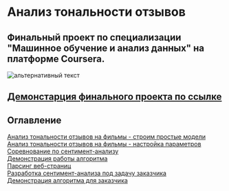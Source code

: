 <h1> Анализ тональности отзывов </h1>
<h2> Финальный проект по специализации "Машинное обучение и анализ данных" на платформе Coursera. </h2>

<img src="https://camo.githubusercontent.com/d720ccf9a04f4893a3dc8d7f6e88a96bef2b03e3/68747470733a2f2f6873746f2e6f72672f66696c65732f3634362f6638662f3337352f36343666386633373565373134303061623533353733346463366365396634652e6a7067" alt="альтернативный текст">

<h2> <a href = "https://share.streamlit.io/kuksha/sentiment_app/main/demo-streamlit.py" >Демонстарция финального проекта по ссылке </a> </h2>

<h2> Оглавление </h2>
<a href = "https://github.com/Kuksha/Sentiment_analysis/tree/master/task_1" >Анализ тональности отзывов на фильмы - строим простые модели </a> <br>
<a href = "https://github.com/Kuksha/Sentiment_analysis/blob/master/task_2/week_2.ipynb" >Анализ тональности отзывов на фильмы - настройка параметров </a><br>
<a href = "https://github.com/Kuksha/Sentiment_analysis/blob/master/task_3/week_3.ipynb" >Соревнование по сентимент-анализу </a><br>
<a href = "https://github.com/Kuksha/Sentiment_analysis/tree/master/task_4" >Демонстрация работы алгоритма </a><br>
<a href = "https://github.com/Kuksha/Sentiment_analysis/tree/master/task_5">Парсинг веб-страниц </a><br>
<a href = "https://github.com/Kuksha/Sentiment_analysis/blob/master/task_6/week_6.ipynb">Разработка сентимент-анализа под задачу заказчика </a><br>
<a href = "https://github.com/Kuksha/Sentiment_analysis/tree/master/task_7"> Демонстрация алгоритма для заказчика </a>

